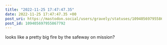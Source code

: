 ```yaml
---
title: "2022-11-25 17:47:47.35"
date: 2022-11-25 17:47:47.35 +00
post_uri: https://mastodon.social/users/gravely/statuses/109405697955867792
post_id: 109405697955867792
---
```

looks like a pretty big fire by the safeway on mission?


